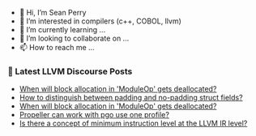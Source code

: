 - 👋 Hi, I’m Sean Perry
- 👀 I’m interested in compilers (c++, COBOL, llvm)
- 🌱 I’m currently learning ...
- 💞️ I’m looking to collaborate on ...
- 📫 How to reach me ...

<!---
s66perry/s66perry is a ✨ special ✨ repository because its `README.md` (this file) appears on your GitHub profile.
You can click the Preview link to take a look at your changes.
--->
### 📕 Latest LLVM Discourse Posts

<!-- DISCOURSE-LLVM:START -->
- [When will block allocation in &#39;ModuleOp&#39; gets deallocated?](https://discourse.llvm.org/t/when-will-block-allocation-in-moduleop-gets-deallocated/78286#post_2)
- [How to distinguish between padding and no-padding struct fields?](https://discourse.llvm.org/t/how-to-distinguish-between-padding-and-no-padding-struct-fields/78288#post_1)
- [When will block allocation in &#39;ModuleOp&#39; gets deallocated?](https://discourse.llvm.org/t/when-will-block-allocation-in-moduleop-gets-deallocated/78286#post_1)
- [Propeller can work with pgo use one profile?](https://discourse.llvm.org/t/propeller-can-work-with-pgo-use-one-profile/78244#post_7)
- [Is there a concept of minimum instruction level at the LLVM IR level?](https://discourse.llvm.org/t/is-there-a-concept-of-minimum-instruction-level-at-the-llvm-ir-level/78264#post_5)
<!-- DISCOURSE-LLVM:END -->

